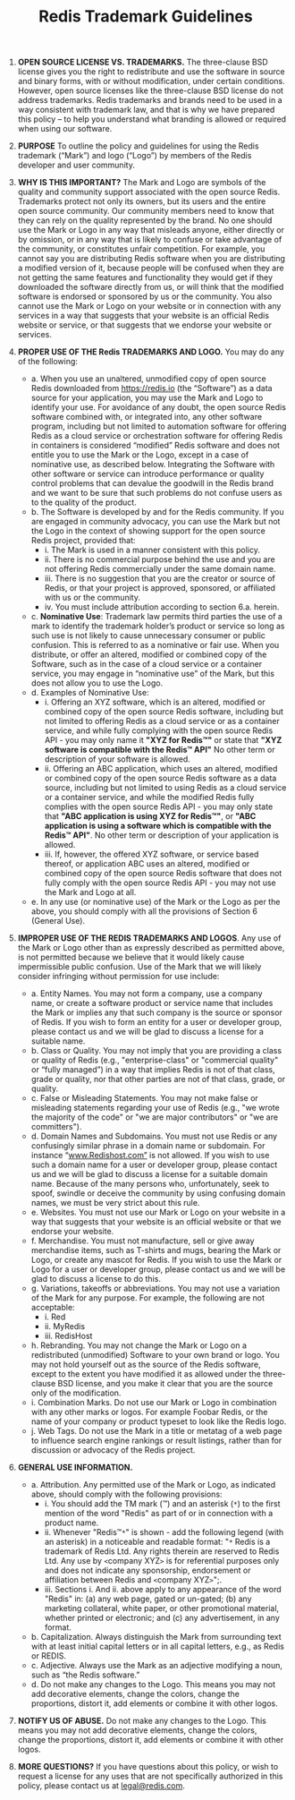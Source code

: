 ﻿---
title: "Redis Trademark Guidelines"
linkTitle: "Redis Trademark Guidelines"
weight: 1
aliases:
    - /topics/trademark 
---

1. **OPEN SOURCE LICENSE VS. TRADEMARKS.** The three-clause BSD license gives you the right to redistribute and use the software in source and binary forms, with or without modification, under certain conditions. However, open source licenses like the three-clause BSD license do not address trademarks. Redis trademarks and brands need to be used in a way consistent with trademark law, and that is why we have prepared this policy – to help you understand what branding is allowed or required when using our software.

2. **PURPOSE** To outline the policy and guidelines for using the Redis trademark (“Mark”) and logo (“Logo”) by members of the Redis developer and user community.

3. **WHY IS THIS IMPORTANT?** The Mark and Logo are symbols of the quality and community support associated with the open source Redis. Trademarks protect not only its owners, but its users and the entire open source community. Our community members need to know that they can rely on the quality represented by the brand.  No one should use the Mark or Logo in any way that misleads anyone, either directly or by omission, or in any way that is likely to confuse or take advantage of the community, or constitutes unfair competition. For example, you cannot say you are distributing Redis software when you are distributing a modified version of it, because people will be confused when they are not getting the same features and functionality they would get if they downloaded the software directly from us, or will think that the modified software is endorsed or sponsored by us or the community.  You also cannot use the Mark or Logo on your website or in connection with any services in a way that suggests that your website is an official Redis website or service, or that suggests that we endorse your website or services.

4. **PROPER USE OF THE Redis TRADEMARKS AND LOGO.** You may do any of the following:
    * a. When you use an unaltered, unmodified copy of open source Redis downloaded from https://redis.io (the “Software”) as a data source for your application, you may use the Mark and Logo to identify your use. For avoidance of any doubt, the open source Redis software combined with, or integrated into, any other software program, including but not limited to automation software for offering Redis as a cloud service or orchestration software for offering Redis in containers is considered “modified” Redis software and does not entitle you to use the Mark or the Logo, except in a case of nominative use, as described below. Integrating the Software with other software or service can introduce performance or quality control problems that can devalue the goodwill in the Redis brand and we want to be sure that such problems do not confuse users as to the quality of the product.
    * b. The Software is developed by and for the Redis community. If you are engaged in community advocacy, you can use the Mark but not the Logo in the context of showing support for the open source Redis project, provided that:
        * i. The Mark is used in a manner consistent with this policy.
        * ii. There is no commercial purpose behind the use and you are not offering Redis commercially under the same domain name.
        * iii. There is no suggestion that you are the creator or source of Redis, or that your project is approved, sponsored, or affiliated with us or the community.
        * iv. You must include attribution according to section 6.a. herein.
    * c. __Nominative Use__: Trademark law permits third parties the use of a mark to identify the trademark holder’s product or service so long as such use is not likely to cause unnecessary consumer or public confusion. This is referred to as a nominative or fair use. When you distribute, or offer an altered, modified or combined copy of the Software, such as in the case of a cloud service or a container service, you may engage in “nominative use” of the Mark, but this does not allow you to use the Logo.
    * d. Examples of Nominative Use:
        * i. Offering an XYZ software, which is an altered, modified or combined copy of the open source Redis software, including but not limited to offering Redis as a cloud service or as a container service, and while fully complying with the open source Redis API - you may only name it **"XYZ for Redis™"** or state that **"XYZ software is compatible with the Redis™ API"** No other term or description of your software is allowed.
        * ii. Offering an ABC application, which uses an altered, modified or combined copy of the open source Redis software as a data source, including but not limited to using Redis as a cloud service or a container service, and while the modified Redis fully complies with the open source Redis API - you may only state that **"ABC application is using XYZ for Redis™"**, or **"ABC application is using a software which is compatible with the Redis™ API"**. No other term or description of your application is allowed.
        * iii. If, however, the offered XYZ software, or service based thereof, or application ABC uses an altered, modified or combined copy of the open source Redis software that does not fully comply with the open source Redis API - you may not use the Mark and Logo at all.
    * e. In any use (or nominative use) of the Mark or the Logo as per the above, you should comply with all the provisions of Section 6 (General Use).
5. **IMPROPER USE OF THE REDIS TRADEMARKS AND LOGOS**. Any use of the Mark
or Logo other than as expressly described as permitted above, is not permitted because we believe that it would likely cause impermissible public confusion. Use of the Mark that we will likely consider infringing without permission for use include:
    * a. Entity Names. You may not form a company, use a company name, or create a software product or service name that includes the Mark or implies any that such company is the source or sponsor of Redis. If you wish to form an entity for a user or developer group, please contact us and we will be glad to discuss a license for a suitable name.
    * b. Class or Quality. You may not imply that you are providing a class or quality of Redis (e.g., "enterprise-class" or "commercial quality" or “fully managed”) in a way that implies Redis is not of that class, grade or quality, nor that other parties are not of that class, grade, or quality.
    * c. False or Misleading Statements. You may not make false or misleading statements regarding your use of Redis (e.g., "we wrote the majority of the code" or "we are major contributors" or "we are committers").
    * d. Domain Names and Subdomains. You must not use Redis or any confusingly similar phrase in a domain name or subdomain. For instance “www.Redishost.com” is not allowed. If you wish to use such a domain name for a user or developer group, please contact us and we will be glad to discuss a license for a suitable domain name. Because of the many persons who, unfortunately, seek to spoof, swindle or deceive the community by using confusing domain names, we must be very strict about this rule.
    * e. Websites. You must not use our Mark or Logo on your website in a way that suggests that your website is an official website or that we endorse your website.
    * f. Merchandise. You must not manufacture, sell or give away merchandise items, such as T-shirts and mugs, bearing the Mark or Logo, or create any mascot for Redis. If you wish to use the Mark or Logo for a user or developer group, please contact us and we will be glad to discuss a license to do this.
    * g. Variations, takeoffs or abbreviations. You may not use a variation of the Mark for any purpose. For example, the following are not acceptable:
        * i. Red
        * ii. MyRedis
        * iii. RedisHost
    * h. Rebranding. You may not change the Mark or Logo on a redistributed (unmodified) Software to your own brand or logo. You may not hold yourself out as the source of the Redis software, except to the extent you have modified it as allowed under the three-clause BSD license, and you make it clear that you are the source only of the modification.
    * i. Combination Marks. Do not use our Mark or Logo in combination with any other marks or logos. For example Foobar Redis, or the name of your company or product typeset to look like the Redis logo.
    * j. Web Tags. Do not use the Mark in a title or metatag of a web page to influence search engine rankings or result listings, rather than for discussion or advocacy of the Redis project.
6. **GENERAL USE INFORMATION.**
    * a. Attribution. Any permitted use of the Mark or Logo, as indicated above, should comply with the following provisions:
        * i. You should add the TM mark (™) and an asterisk (`*`) to the first mention of the word "Redis" as part of or in connection with a product name.
        * ii. Whenever "Redis™`*`" is shown - add the following legend (with an asterisk) in a noticeable and readable format: "`*` Redis is a trademark of Redis Ltd. Any rights therein are reserved to Redis Ltd.  Any use by `<`company XYZ`>` is for referential purposes only and does not indicate any sponsorship, endorsement or affiliation between Redis and `<`company XYZ`>`";.
        * iii. Sections i. And ii. above apply to any appearance of the word "Redis" in: (a) any web page, gated or un-gated; (b) any marketing collateral, white paper, or other promotional material, whether printed or electronic; and (c) any advertisement, in any format.
    * b. Capitalization. Always distinguish the Mark from surrounding text with at least initial capital letters or in all capital letters, e.g., as Redis or REDIS.
    * c. Adjective. Always use the Mark as an adjective modifying a noun, such as “the Redis software.”
    * d. Do not make any changes to the Logo. This means you may not add decorative elements, change the colors, change the proportions, distort it, add elements or combine it with other logos.
7. **NOTIFY US OF ABUSE.** Do not make any changes to the Logo. This means you may not add decorative elements, change the colors, change the proportions, distort it, add elements or combine it with other logos.
8. **MORE QUESTIONS?** If you have questions about this policy, or wish to request a license for any uses that are not specifically authorized in this policy, please contact us at legal@redis.com.

